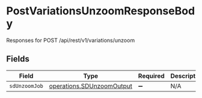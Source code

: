 # PostVariationsUnzoomResponseBody

Responses for POST /api/rest/v1/variations/unzoom


## Fields

| Field                                                                         | Type                                                                          | Required                                                                      | Description                                                                   |
| ----------------------------------------------------------------------------- | ----------------------------------------------------------------------------- | ----------------------------------------------------------------------------- | ----------------------------------------------------------------------------- |
| `sdUnzoomJob`                                                                 | [operations.SDUnzoomOutput](../../../sdk/models/operations/sdunzoomoutput.md) | :heavy_minus_sign:                                                            | N/A                                                                           |